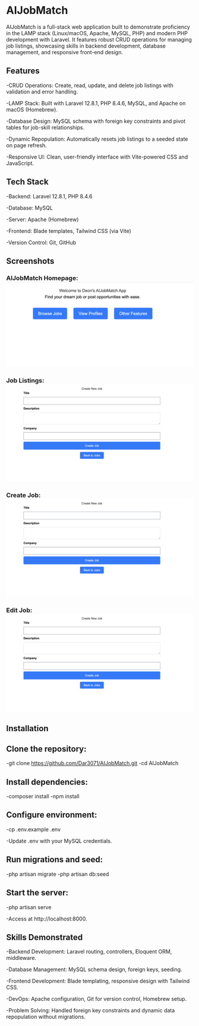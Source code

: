 # AIJobMatch

AIJobMatch is a full-stack web application built to demonstrate proficiency in the LAMP stack (Linux/macOS, Apache, MySQL, PHP) and modern PHP development with Laravel. It features robust CRUD operations for managing job listings, showcasing skills in backend development, database management, and responsive front-end design.

## Features





-CRUD Operations: Create, read, update, and delete job listings with validation and error handling.



-LAMP Stack: Built with Laravel 12.8.1, PHP 8.4.6, MySQL, and Apache on macOS (Homebrew).



-Database Design: MySQL schema with foreign key constraints and pivot tables for job-skill relationships.



-Dynamic Repopulation: Automatically resets job listings to a seeded state on page refresh.



-Responsive UI: Clean, user-friendly interface with Vite-powered CSS and JavaScript.

## Tech Stack





-Backend: Laravel 12.8.1, PHP 8.4.6



-Database: MySQL



-Server: Apache (Homebrew)



-Frontend: Blade templates, Tailwind CSS (via Vite)



-Version Control: Git, GitHub

## Screenshots



### AIJobMatch Homepage: ![View Screenshot](screenshots/jobs_main.png)

### Job Listings: ![View Screenshot](screenshots/jobs_create.png)



### Create Job: ![View Screenshot](screenshots/jobs_create.png)



### Edit Job: ![View Screenshot](screenshots/jobs_create.png)

## Installation





## Clone the repository:

-git clone https://github.com/Dar3071/AIJobMatch.git
-cd AIJobMatch



## Install dependencies:

-composer install
-npm install



## Configure environment:

-cp .env.example .env





-Update .env with your MySQL credentials.



## Run migrations and seed:

-php artisan migrate
-php artisan db:seed



## Start the server:

-php artisan serve



-Access at http://localhost:8000.

## Skills Demonstrated





-Backend Development: Laravel routing, controllers, Eloquent ORM, middleware.



-Database Management: MySQL schema design, foreign keys, seeding.



-Frontend Development: Blade templating, responsive design with Tailwind CSS.



-DevOps: Apache configuration, Git for version control, Homebrew setup.



-Problem Solving: Handled foreign key constraints and dynamic data repopulation without migrations.
